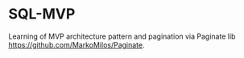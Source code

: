 # SQL-MVP

Learning of MVP architecture pattern and pagination via Paginate lib https://github.com/MarkoMilos/Paginate.
